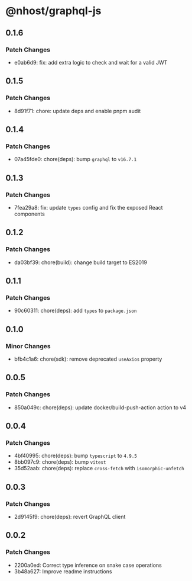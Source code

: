 # @nhost/graphql-js

## 0.1.6

### Patch Changes

- e0ab6d9: fix: add extra logic to check and wait for a valid JWT

## 0.1.5

### Patch Changes

- 8d91f71: chore: update deps and enable pnpm audit

## 0.1.4

### Patch Changes

- 07a45fde0: chore(deps): bump `graphql` to `v16.7.1`

## 0.1.3

### Patch Changes

- 7fea29a8: fix: update `types` config and fix the exposed React components

## 0.1.2

### Patch Changes

- da03bf39: chore(build): change build target to ES2019

## 0.1.1

### Patch Changes

- 90c60311: chore(deps): add `types` to `package.json`

## 0.1.0

### Minor Changes

- bfb4c1a6: chore(sdk): remove deprecated `useAxios` property

## 0.0.5

### Patch Changes

- 850a049c: chore(deps): update docker/build-push-action action to v4

## 0.0.4

### Patch Changes

- 4bf40995: chore(deps): bump `typescript` to `4.9.5`
- 8bb097c9: chore(deps): bump `vitest`
- 35d52aab: chore(deps): replace `cross-fetch` with `isomorphic-unfetch`

## 0.0.3

### Patch Changes

- 2d9145f9: chore(deps): revert GraphQL client

## 0.0.2

### Patch Changes

- 2200a0ed: Correct type inference on snake case operations
- 3b48a627: Improve readme instructions
